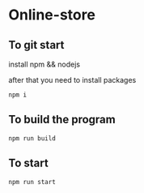 # Online-store


## To git start 

install npm && nodejs 

after that you need to install packages

```
npm i
```

## To build the program

```
npm run build
```

## To start 

```
npm run start
```
